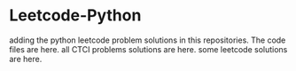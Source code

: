 # Leetcode-Python
adding the python leetcode problem solutions in this repositories. 
The code files are here.
all CTCI problems solutions are here.
some leetcode solutions are here.






























































































































































































































































































































